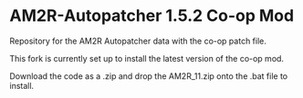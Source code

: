 # AM2R-Autopatcher 1.5.2 Co-op Mod
Repository for the AM2R Autopatcher data with the co-op patch file.

This fork is currently set up to install the latest version of the co-op mod.

Download the code as a .zip and drop the AM2R_11.zip onto the .bat file to install.
